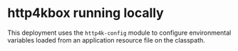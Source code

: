 # http4kbox running locally

This deployment uses the `http4k-config` module to configure environmental variables
loaded from an application resource file on the classpath.
